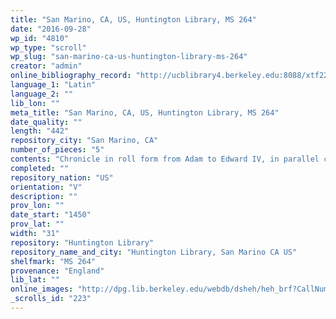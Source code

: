 ```yaml
---
title: "San Marino, CA, US, Huntington Library, MS 264"
date: "2016-09-28"
wp_id: "4810"
wp_type: "scroll"
wp_slug: "san-marino-ca-us-huntington-library-ms-264"
creator: "admin"
online_bibliography_record: "http://ucblibrary4.berkeley.edu:8088/xtf22/search?smode=basic;text=roll;rmode=digscript;docsPerPage=1;startDoc=112;fullview=yes"
language_1: "Latin"
language_2: ""
lib_lon: ""
meta_title: "San Marino, CA, US, Huntington Library, MS 264"
date_quality: ""
length: "442"
repository_city: "San Marino, CA"
number_of_pieces: "5"
contents: "Chronicle in roll form from Adam to Edward IV, in parallel columns connecting the history of the kings of Britain to Roman and biblical history through the Arthurian legends."
completed: ""
repository_nation: "US"
orientation: "V"
description: ""
prov_lon: ""
date_start: "1450"
prov_lat: ""
width: "31"
repository: "Huntington Library"
repository_name_and_city: "Huntington Library, San Marino CA US"
shelfmark: "MS 264"
provenance: "England"
lib_lat: ""
online_images: "http://dpg.lib.berkeley.edu/webdb/dsheh/heh_brf?CallNumber=HM+264"
_scrolls_id: "223"
---
```



